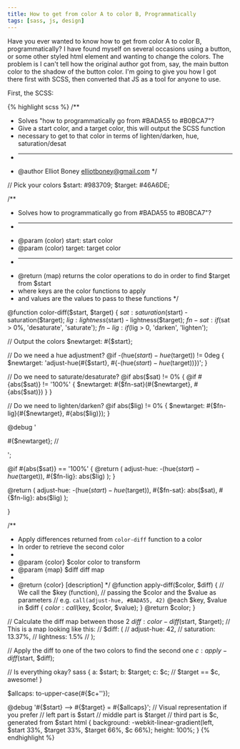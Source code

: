 ```yaml
---
title: How to get from color A to color B, Programmatically
tags: [sass, js, design]
---
```

Have you ever wanted to know how to get from color A to color B, programmatically? I have found myself on several occasions using a button, or some other styled html element and wanting to change the colors. The problem is I can't tell how the original author got from, say, the main button color to the shadow of the button color. I'm going to give you how I got there first with SCSS, then converted that JS as a tool for anyone to use.

First, the SCSS:

{% highlight scss %}
/**
 * Solves "how to programmatically go from #BADA55 to #B0BCA7"?
 * Give a start color, and a target color, this will output the SCSS function
 * necessary to get to that color in terms of lighten/darken, hue, saturation/desat
 * ---
 * @author Elliot Boney <elliotboney@gmail.com>
 */

// Pick your colors
$start: #983709;
$target: #46A6DE;

/**
 * Solves how to programmatically go from #BADA55 to #B0BCA7"?
 * --------------------------------------------------------------------------------
 * @param (color) start: start color
 * @param (color) target: target color
 * --------------------------------------------------------------------------------
 * @return (map) returns the color operations to do in order to find $target from $start
 *   where keys are the color functions to apply
 *   and values are the values to pass to these functions
 */

@function color-diff($start, $target) {
  $sat: saturation($start) - saturation($target);
  $lig:  lightness($start) -  lightness($target);
  $fn-sat: if($sat > 0%, 'desaturate', 'saturate');
  $fn-lig: if($lig > 0, 'darken', 'lighten');


  // Output the colors
  $newtarget: #{$start};

  // Do we need a hue adjustment?
  @if -(hue($start) - hue($target)) != 0deg {
    $newtarget: 'adjust-hue(#{$start}, #{-(hue($start) - hue($target))})';
  }

  // Do we need to saturate/desaturate?
  @if abs($sat) != 0% {
    @if #{abs($sat)} != '100%' {
      $newtarget: #{$fn-sat}(#{$newtarget}, #{abs($sat)})
    }
  }

  // Do we need to lighten/darken?
  @if abs($lig) != 0% {
    $newtarget: #{$fn-lig}(#{$newtarget}, #{abs($lig)});
  }

  @debug    '

  #{$newtarget}; //

  ';

  @if #{abs($sat)} == '100%' {
    @return (
      adjust-hue: -(hue($start) - hue($target)),
      #{$fn-lig}: abs($lig)
      );
  }

  @return (
    adjust-hue: -(hue($start) - hue($target)),
    #{$fn-sat}: abs($sat),
    #{$fn-lig}: abs($lig)
    );

}

/**
 * Apply differences returned from `color-diff` function to a color
 * In order to retrieve the second color
 *
 * @param  {color} $color color to transform
 * @param  {map}   $diff  diff map
 *
 * @return {color}        [description]
 */
@function apply-diff($color, $diff) {
  // We call the $key (function),
  // passing the $color and the $value as parameters
  // e.g. `call(adjust-hue, #BADA55, 42)`
  @each $key, $value in $diff {
    $color: call($key, $color, $value);
  }
  @return $color;
}

// Calculate the diff map between those 2
$diff: color-diff($start, $target);
// This is a map looking like this:
// $diff: (
//   adjust-hue: 42,
//   saturation: 13.37%,
//   lightness: 1.5%
// );

// Apply the diff to one of the two colors to find the second one
$c: apply-diff($start, $diff);

// Is everything okay?
sass {
  a: $start;
  b: $target;
  c: $c; // $target == $c, awesome!
}

$allcaps: to-upper-case(#{$c+''});

@debug '#{$start} --> #{$target} = #{$allcaps}';
// Visual representation if you prefer
// left part is $start
// middle part is $target
// third part is $c, generated from $start
html {
  background: -webkit-linear-gradient(left, $start 33%, $target 33%, $target 66%, $c 66%);
  height: 100%;
}
{% endhighlight %}


<!-- links and shit -->
[MapBox]: http://www.mapbox.com/
[Leaflet]: http://leafletjs.com/
